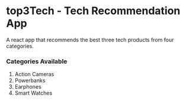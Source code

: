 # top3Tech - Tech Recommendation App

A react app that recommends the best three tech products from four categories.

### Categories Available

1. Action Cameras
2. Powerbanks
3. Earphones
4. Smart Watches

